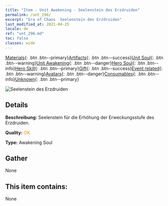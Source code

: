 ```yaml
---
title: "Item - Unit Awakening - Seelenstein des Erzdruiden"
permalink: /unt_296/
excerpt: "Era of Chaos  Seelenstein des Erzdruiden"
last_modified_at: 2021-04-25
locale: de
ref: "unt_296.md"
toc: false
classes: wide
---
```

 [Materials](/ItemsDE/){: .btn .btn--primary}[Artifacts](/ItemsDE/Artifacts/){: .btn .btn--success}[Unit Soul](/ItemsDE/UnitSoul/){: .btn .btn--warning}[Unit Awakening](/ItemsDE/UnitAwakening/){: .btn .btn--danger}[Hero Soul](/ItemsDE/HeroSoul/){: .btn .btn--info}[Hero Skill](/ItemsDE/HeroSkill/){: .btn .btn--primary}[Gift](/ItemsDE/Gift/){: .btn .btn--success}[Event related](/ItemsDE/Events/){: .btn .btn--warning}[Avatars](/ItemsDE/Avatars/){: .btn .btn--danger}[Consumables](/ItemsDE/Consumables/){: .btn .btn--info}[Unknown](/ItemsDE/Unknown/){: .btn .btn--primary}

 ![Seelenstein des Erzdruiden](/images/u/tia_deluyi.jpg)

## Details
 **Beschreibung:** Seelenstein für die Erhöhung der Erweckungsstufe des Erzdruiden.

 **Quality:** <span style="color: #FF8C00">OK</span>

 **Type:** Awakening Soul

## Gather

  None

## This item contains:

  None

